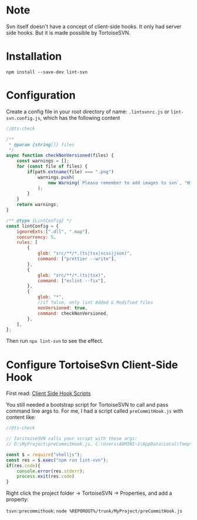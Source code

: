 # Note

Svn itself doesn't have a concept of client-side hooks. It only had server side hooks. But it is made possible by TortoiseSVN.

# Installation

    npm install --save-dev lint-svn

# Configuration

Create a config file in your root directory of name: `.lintsvnrc.js` or `lint-svn.config.js`, which has the following content

```js
//@ts-check

/**
 * @param {string[]} files
 */
async function checkNonVersioned(files) {
    const warnings = [];
    for (const file of files) {
        if(path.extname(file) === ".png")
            warnings.push(
                new Warning(`Please remember to add images to svn`, "High"),
            );
        }
    }
    return warnings;
}

/** @type {LintConfig} */
const lintConfig = {
    ignoreExts:[".dll", ".map"],
    concurrency: 5,
    rules: [
        {
            glob: "src/**/*.(ts|tsx|scss|json)",
            command: ["prettier --write"],
        },
        {
            glob: "src/**/*.(ts|tsx)",
            command: ["eslint --fix"],
        },
        {
            glob: "*",
            //if false, only lint Added & Modified files
            nonVersioned: true,
            command: checkNonVersioned,
        },
    ],
};
```

Then run `npx lint-svn` to see the effect.

# Configure TortoiseSvn Client-Side Hook

First read: [Client Side Hook Scripts
](https://tortoisesvn.net/docs/release/TortoiseSVN_en/tsvn-dug-settings.html#tsvn-dug-settings-hooks)

You still needed a bootstrap script for TortoiseSVN to call and pass command line args to. For me, I had a script called `preCommitHook.js` with content like:

```js
//@ts-check

// ToritoiseSVN calls your script with these args:
// D:\MyProject\preCommitHook.js, C:\Users\ADMINI~1\AppData\Local\Temp\svnC121.tmp, 3, C:\Users\ADMINI~1\AppData\Local\Temp\svnC122.tmp, D:\Working\MyProject\src\pages\base

const $ = require("shelljs");
const res = $.exec("npm run lint-svn");
if(res.code){
    console.error(res.stderr);
    process.exit(res.code)
}
```

Right click the project folder -> TortoiseSVN -> Properties, and add a property:

`tsvn:precommithook`: `node %REPOROOT%/trunk/MyProject/preCommitHook.js`

